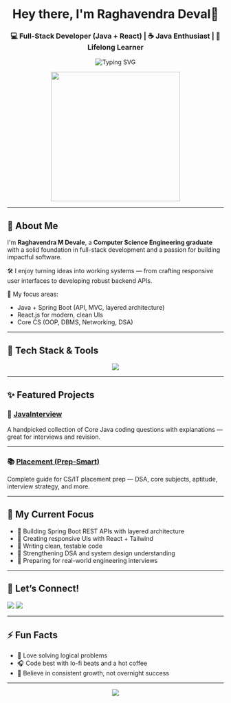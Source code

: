<!-- README for Raghavendra M Devale - Full-Stack Developer in Progress 🚀 -->

<h1 align="center">Hey there, I'm Raghavendra Deval👋</h1>
<h3 align="center">💻 Full-Stack Developer (Java + React) | ☕ Java Enthusiast | 📘 Lifelong Learner</h3>

<p align="center">
  <img src="https://readme-typing-svg.herokuapp.com?font=Fira+Code&weight=600&size=22&duration=3000&pause=1000&color=00F7FF&center=true&vCenter=true&width=435&lines=Code.+Build.+Ship.+Repeat.;Java+%26+React+Full-Stack+Developer;Leveling+Up+Every+Day" alt="Typing SVG" />
</p>

<p align="center">
  <img src="https://media.giphy.com/media/ZVik7pBtu9dNS/giphy.gif" width="300" />
</p>

---

## 🚀 About Me

I'm **Raghavendra M Devale**, a **Computer Science Engineering graduate** with a solid foundation in full-stack development and a passion for building impactful software.

🛠️ I enjoy turning ideas into working systems — from crafting responsive user interfaces to developing robust backend APIs.

🎯 My focus areas:
- Java + Spring Boot (API, MVC, layered architecture)
- React.js for modern, clean UIs
- Core CS (OOP, DBMS, Networking, DSA)

---

## 🧠 Tech Stack & Tools

<p align="center">
  <img src="https://skillicons.dev/icons?i=java,spring,html,css,js,react,python,git,github,mysql,postman,linux,vscode" />
</p>

---

## ✨ Featured Projects

### 📘 [JavaInterview](https://github.com/Raghavendra-Devale/JavaInterview)  
A handpicked collection of Core Java coding questions with explanations — great for interviews and revision.

---

### 📚 [Placement (Prep-Smart)](https://github.com/Raghavendra-Devale/Placement)  
Complete guide for CS/IT placement prep — DSA, core subjects, aptitude, interview strategy, and more.

---

## 🧭 My Current Focus

- 🔹 Building Spring Boot REST APIs with layered architecture  
- 🔹 Creating responsive UIs with React + Tailwind  
- 🔹 Writing clean, testable code  
- 🔹 Strengthening DSA and system design understanding  
- 🔹 Preparing for real-world engineering interviews

---

## 🤝 Let’s Connect!

<p align="left">
  <a href="mailto:raghavendradevale07@gmail.com"><img src="https://img.shields.io/badge/email-raghavendradevale07@gmail.com-D14836?style=flat-square&logo=gmail&logoColor=white" /></a>
  <a href="https://www.linkedin.com/in/raghavendra-devale/"><img src="https://img.shields.io/badge/linkedin-raghavendra--devale-0A66C2?style=flat-square&logo=linkedin" /></a>
</p>

---

## ⚡ Fun Facts

- 🧩 Love solving logical problems  
- 🎧 Code best with lo-fi beats and a hot coffee  
- 🌱 Believe in consistent growth, not overnight success

---

<p align="center">
  <img src="https://quotes-github-readme.vercel.app/api?type=horizontal&theme=radical" />
</p>
